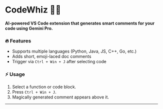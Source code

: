 # CodeWhiz 🧠✨

**AI-powered VS Code extension that generates smart comments for your code using Gemini Pro.**

### 🔥 Features
- Supports multiple languages (Python, Java, JS, C++, Go, etc.)
- Adds short, emoji-laced doc comments
- Trigger via `Ctrl + Win + J` after selecting code

### ⚡ Usage
1. Select a function or code block.
2. Press `Ctrl + Win + J`.
3. Magically generated comment appears above it.

---
